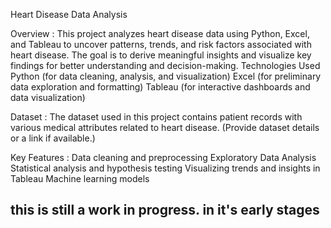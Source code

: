 Heart Disease Data Analysis

Overview :
This project analyzes heart disease data using Python, Excel, and Tableau to uncover patterns, trends, and risk factors associated with heart disease. The goal is to derive meaningful insights and visualize key findings for better understanding and decision-making.
Technologies Used
Python (for data cleaning, analysis, and visualization)
Excel (for preliminary data exploration and formatting)
Tableau (for interactive dashboards and data visualization)

Dataset :
The dataset used in this project contains patient records with various medical attributes related to heart disease. (Provide dataset details or a link if available.)


Key Features :
Data cleaning and preprocessing
Exploratory Data Analysis 
Statistical analysis and hypothesis testing
Visualizing trends and insights in Tableau
Machine learning models 
    
## this is still a work in progress. in it's early stages
